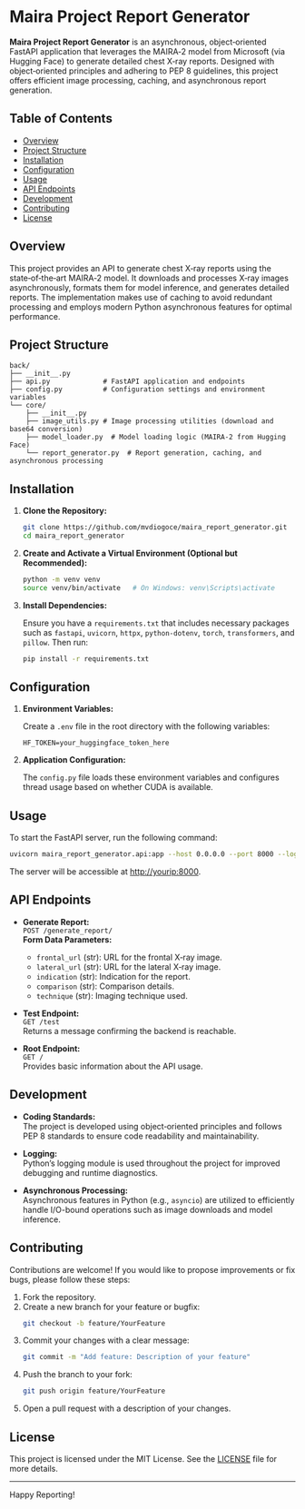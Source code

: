 # Maira Project Report Generator

**Maira Project Report Generator** is an asynchronous, object‑oriented FastAPI application that leverages the MAIRA‑2 model from Microsoft (via Hugging Face) to generate detailed chest X‑ray reports. Designed with object‑oriented principles and adhering to PEP 8 guidelines, this project offers efficient image processing, caching, and asynchronous report generation.

## Table of Contents

- [Overview](#overview)
- [Project Structure](#project-structure)
- [Installation](#installation)
- [Configuration](#configuration)
- [Usage](#usage)
- [API Endpoints](#api-endpoints)
- [Development](#development)
- [Contributing](#contributing)
- [License](#license)

## Overview

This project provides an API to generate chest X‑ray reports using the state‑of‑the‑art MAIRA‑2 model. It downloads and processes X‑ray images asynchronously, formats them for model inference, and generates detailed reports. The implementation makes use of caching to avoid redundant processing and employs modern Python asynchronous features for optimal performance.

## Project Structure

```plaintext
back/
├── __init__.py
├── api.py             # FastAPI application and endpoints
├── config.py          # Configuration settings and environment variables
└── core/
    ├── __init__.py
    ├── image_utils.py # Image processing utilities (download and base64 conversion)
    ├── model_loader.py  # Model loading logic (MAIRA‑2 from Hugging Face)
    └── report_generator.py  # Report generation, caching, and asynchronous processing
```

## Installation

1. **Clone the Repository:**

   ```bash
   git clone https://github.com/mvdiogoce/maira_report_generator.git
   cd maira_report_generator
   ```

2. **Create and Activate a Virtual Environment (Optional but Recommended):**

   ```bash
   python -m venv venv
   source venv/bin/activate   # On Windows: venv\Scripts\activate
   ```

3. **Install Dependencies:**

   Ensure you have a `requirements.txt` that includes necessary packages such as `fastapi`, `uvicorn`, `httpx`, `python-dotenv`, `torch`, `transformers`, and `pillow`. Then run:

   ```bash
   pip install -r requirements.txt
   ```

## Configuration

1. **Environment Variables:**

   Create a `.env` file in the root directory with the following variables:

   ```env
   HF_TOKEN=your_huggingface_token_here
   ```

2. **Application Configuration:**

   The `config.py` file loads these environment variables and configures thread usage based on whether CUDA is available.

## Usage

To start the FastAPI server, run the following command:

```bash
uvicorn maira_report_generator.api:app --host 0.0.0.0 --port 8000 --log-level info --workers 2
```

The server will be accessible at [http://yourip:8000](http://yourip:8000).

## API Endpoints

- **Generate Report:**  
  `POST /generate_report/`  
  **Form Data Parameters:**
  - `frontal_url` (str): URL for the frontal X‑ray image.
  - `lateral_url` (str): URL for the lateral X‑ray image.
  - `indication` (str): Indication for the report.
  - `comparison` (str): Comparison details.
  - `technique` (str): Imaging technique used.

- **Test Endpoint:**  
  `GET /test`  
  Returns a message confirming the backend is reachable.

- **Root Endpoint:**  
  `GET /`  
  Provides basic information about the API usage.

## Development

- **Coding Standards:**  
  The project is developed using object‑oriented principles and follows PEP 8 standards to ensure code readability and maintainability.
  
- **Logging:**  
  Python’s logging module is used throughout the project for improved debugging and runtime diagnostics.
  
- **Asynchronous Processing:**  
  Asynchronous features in Python (e.g., `asyncio`) are utilized to efficiently handle I/O-bound operations such as image downloads and model inference.

## Contributing

Contributions are welcome! If you would like to propose improvements or fix bugs, please follow these steps:

1. Fork the repository.
2. Create a new branch for your feature or bugfix:
   ```bash
   git checkout -b feature/YourFeature
   ```
3. Commit your changes with a clear message:
   ```bash
   git commit -m "Add feature: Description of your feature"
   ```
4. Push the branch to your fork:
   ```bash
   git push origin feature/YourFeature
   ```
5. Open a pull request with a description of your changes.

## License

This project is licensed under the MIT License. See the [LICENSE](LICENSE) file for more details.

---

Happy Reporting!
